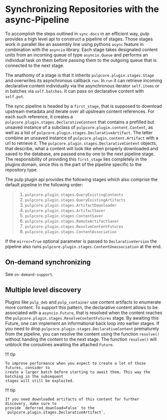 

# Synchronizing Repositories with the async-Pipeline

To accomplish the steps outlined in `sync-docs` in an efficient way, pulp provides a high
level api to construct a pipeline of stages. Those stages work in parallel like an assembly line
using pythons `async` feature in combination with the `asyncio` library. Each stage takes
designated content units from an incoming queue of type `asyncio.Queue` and performs an
individual task on them before passing them to the outgoing queue that is connected to the next
stage.

The anathomy of a stage is that it inherits `pulpcore.plugin.stages.Stage` and overwrites
its asynchronous callback `run`.
In `run` it can retrieve incoming declarative content individually via the asynchronous
iterator `self.items` or in batches via `self.batches`.
It can pass on declarative content with `self.put`.

The sync pipeline is headed by a `first_stage`, that is supposed to download upstream metadata
and iterate over all upstream content references. For each such reference, it creates a
`pulpcore.plugin.stages.DeclarativeContent` that contains a prefilled but unsaved instance
of a subclass of `pulpcore.plugin.content.Content`, as well as a list of
`pulpcore.plugin.stages.DeclarativeArtifact`. The latter combine an unsaved instance of
`pulpcore.plugin.content.Artifact` with a url to retrieve it.
The `pulpcore.plugin.stages.DeclarativeContent` objects, that describe, what a content will
look like when properly downloaded and saved to the database, are passed one by one to the next
pipeline stage.
The responsibility of providing this `first_stage` lies completely in the plugins domain, since
this is the part of the pipeline specific to the repository type.

The pulp plugin api provides the following stages which also comprise the default pipeline in the
following order:

> 1. `pulpcore.plugin.stages.QueryExistingContents`
> 2. `pulpcore.plugin.stages.QueryExistingArtifacts`
> 3. `pulpcore.plugin.stages.ArtifactDownloader`
> 4. `pulpcore.plugin.stages.ArtifactSaver`
> 5. `pulpcore.plugin.stages.ContentSaver`
> 6. `pulpcore.plugin.stages.RemoteArtifactSaver`
> 7. `pulpcore.plugin.stages.ResolveContentFutures`
> 8. `pulpcore.plugin.stages.ContentAssociation`

If the `mirror=True` optional parameter is passed to `DeclarativeVersion` the pipeline also runs
`pulpcore.plugin.stages.ContentUnassociation` at the end.

## On-demand synchronizing

See `on-demand-support`.



## Multiple level discovery

Plugins like `pulp_deb` and `pulp_container` use content artifacts to enumerate more content.
To support this pattern, the declarative content allows to be associated with a
`asyncio.Future`, that is resolved when the content reaches the
`pulpcore.plugin.stages.ResolveContentFutures` stage.
By awaiting this Future, one can implement an informational back loop into earlier stages.
If you need to drop `pulpcore.plugin.stages.DeclarativeContent` prematurely from the
pipeline, you can resolve the content using the function `resolve()` without handing
the content to the next stage. The function `resolve()` will unblock the coroutines awaiting the
attached `Future`.

!!! tip

    To improve performance when you expect to create a lot of those futures, consider to
    create a larger batch before starting to await them. This way the batching in the subsequent
    stages will still be exploited.

!!! tip

    If you need downloaded artifacts of this content for further discovery, make sure to
    provide `deferred_download=False` to the
    `pulpcore.plugin.stages.DeclarativeArtifact`.

